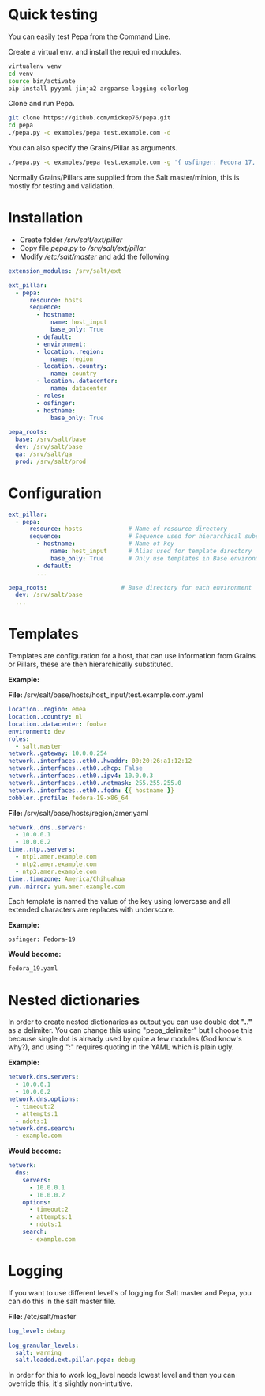 # Quick testing

You can easily test Pepa from the Command Line.

Create a virtual env. and install the required modules.

```bash
virtualenv venv
cd venv
source bin/activate
pip install pyyaml jinja2 argparse logging colorlog
```

Clone and run Pepa.

```bash
git clone https://github.com/mickep76/pepa.git
cd pepa
./pepa.py -c examples/pepa test.example.com -d
```

You can also specify the Grains/Pillar as arguments.

```bash
./pepa.py -c examples/pepa test.example.com -g '{ osfinger: Fedora 17, os: Fedora, osrelease: 17 }'
```

Normally Grains/Pillars are supplied from the Salt master/minion, this is mostly for testing and validation.

# Installation

- Create folder */srv/salt/ext/pillar*
- Copy file *pepa.py* to */srv/salt/ext/pillar*
- Modify */etc/salt/master* and add the following

```yaml
extension_modules: /srv/salt/ext

ext_pillar:
  - pepa:
      resource: hosts
      sequence:
        - hostname:
            name: host_input
            base_only: True
        - default:
        - environment:
        - location..region:
            name: region
        - location..country:
            name: country
        - location..datacenter:
            name: datacenter
        - roles:
        - osfinger:
        - hostname:
            base_only: True  

pepa_roots:
  base: /srv/salt/base
  dev: /srv/salt/base
  qa: /srv/salt/qa
  prod: /srv/salt/prod
```

# Configuration

```yaml
ext_pillar:
  - pepa:
      resource: hosts             # Name of resource directory
      sequence:                   # Sequence used for hierarchical substitution
        - hostname:               # Name of key
            name: host_input      # Alias used for template directory
            base_only: True       # Only use templates in Base environment, i.e. no staging
        - default:
        ...

pepa_roots:                     # Base directory for each environment
  dev: /srv/salt/base
  ...
```

# Templates

Templates are configuration for a host, that can use information from Grains or Pillars, these are then hierarchically substituted.

**Example:**

**File:** /srv/salt/base/hosts/host_input/test.example.com.yaml

```yaml
location..region: emea
location..country: nl
location..datacenter: foobar
environment: dev
roles:
  - salt.master
network..gateway: 10.0.0.254
network..interfaces..eth0..hwaddr: 00:20:26:a1:12:12
network..interfaces..eth0..dhcp: False
network..interfaces..eth0..ipv4: 10.0.0.3
network..interfaces..eth0..netmask: 255.255.255.0
network..interfaces..eth0..fqdn: {{ hostname }}
cobbler..profile: fedora-19-x86_64
```

**File:** /srv/salt/base/hosts/region/amer.yaml

```yaml
network..dns..servers:
  - 10.0.0.1
  - 10.0.0.2
time..ntp..servers:
  - ntp1.amer.example.com
  - ntp2.amer.example.com
  - ntp3.amer.example.com
time..timezone: America/Chihuahua
yum..mirror: yum.amer.example.com
```

Each template is named the value of the key using lowercase and all extended characters are replaces with underscore.

**Example:**

    osfinger: Fedora-19

**Would become:**

    fedora_19.yaml

# Nested dictionaries

In order to create nested dictionaries as output you can use double dot **".."** as a delimiter. You can change this using "pepa_delimiter" but I choose this because single dot is already used by quite a few modules (God know's why?), and using ":" requires quoting in the YAML which is plain ugly.

**Example:**

```yaml
network.dns.servers:
  - 10.0.0.1
  - 10.0.0.2
network.dns.options:
  - timeout:2
  - attempts:1
  - ndots:1
network.dns.search:
  - example.com
```

**Would become:**

```yaml
network:
  dns:
    servers:
      - 10.0.0.1
      - 10.0.0.2
    options:
      - timeout:2
      - attempts:1
      - ndots:1
    search:
      - example.com
```

# Logging

If you want to use different level's of logging for Salt master and Pepa, you can do this in the salt master file.

**File:** /etc/salt/master

```yaml
log_level: debug

log_granular_levels:
  salt: warning
  salt.loaded.ext.pillar.pepa: debug
```

In order for this to work log_level needs lowest level and then you can override this, it's slightly non-intuitive.
